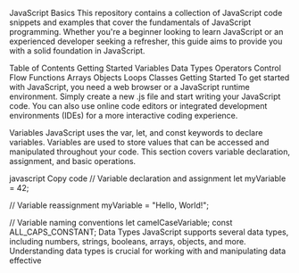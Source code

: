 JavaScript Basics This repository contains a collection of JavaScript code snippets and examples that cover the fundamentals of JavaScript programming. Whether you're a beginner looking to learn JavaScript or an experienced developer seeking a refresher, this guide aims to provide you with a solid foundation in JavaScript.

Table of Contents Getting Started Variables Data Types Operators Control Flow Functions Arrays Objects Loops Classes Getting Started To get started with JavaScript, you need a web browser or a JavaScript runtime environment. Simply create a new .js file and start writing your JavaScript code. You can also use online code editors or integrated development environments (IDEs) for a more interactive coding experience.

Variables JavaScript uses the var, let, and const keywords to declare variables. Variables are used to store values that can be accessed and manipulated throughout your code. This section covers variable declaration, assignment, and basic operations.

javascript Copy code // Variable declaration and assignment let myVariable = 42;

// Variable reassignment myVariable = "Hello, World!";

// Variable naming conventions let camelCaseVariable; const ALL_CAPS_CONSTANT; Data Types JavaScript supports several data types, including numbers, strings, booleans, arrays, objects, and more. Understanding data types is crucial for working with and manipulating data effective
